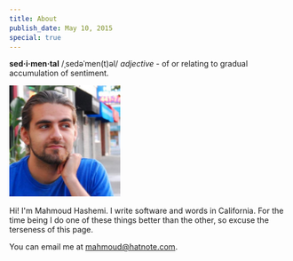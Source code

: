 ```yaml
---
title: About
publish_date: May 10, 2015
special: true
---
```


**sed·i·men·tal** /ˌsedəˈmen(t)əl/ *adjective* - of or relating to gradual accumulation of sentiment.

<img title="Yours truly" src="/uploads/me_1.jpg" width=200>

Hi! I'm Mahmoud Hashemi. I write software and words in
California. For the time being I do one of these things better than the other,
so excuse the terseness of this page.

You can email me at mahmoud@hatnote.com.
